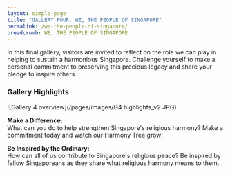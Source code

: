 ```yaml
---
layout: simple-page
title: "GALLERY FOUR: WE, THE PEOPLE OF SINGAPORE"
permalink: /we-the-people-of-singapore/
breadcrumb: WE, THE PEOPLE OF SINGAPORE
---
```


In this final gallery, visitors are invited to reflect on the role we can play in helping to sustain a harmonious Singapore. Challenge yourself to make a personal commitment to preserving this precious legacy and share your pledge to inspire others.

### **Gallery Highlights**

![Gallery 4 overview](/pages/images/G4 highlights_v2.JPG)

**Make a Difference:** <br/>
What can you do to help strengthen Singapore's religious harmony? Make a commitment today and watch our Harmony Tree grow!

**Be Inspired by the Ordinary:** <br/>
How can all of us contribute to Singapore's religious peace? Be inspired by fellow Singaporeans as they share what religious harmony means to them.

